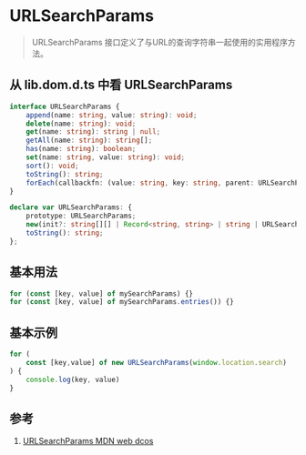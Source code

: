 # URLSearchParams

>URLSearchParams 接口定义了与URL的查询字符串一起使用的实用程序方法。

## 从 lib.dom.d.ts 中看 URLSearchParams

```ts
interface URLSearchParams {
    append(name: string, value: string): void;
    delete(name: string): void;
    get(name: string): string | null;
    getAll(name: string): string[];
    has(name: string): boolean;
    set(name: string, value: string): void;
    sort(): void;
    toString(): string;
    forEach(callbackfn: (value: string, key: string, parent: URLSearchParams) => void, thisArg?: any): void;
}

declare var URLSearchParams: {
    prototype: URLSearchParams;
    new(init?: string[][] | Record<string, string> | string | URLSearchParams): URLSearchParams;
    toString(): string;
};
```

## 基本用法

```ts
for (const [key, value] of mySearchParams) {}
for (const [key, value] of mySearchParams.entries()) {}
```

## 基本示例

```ts
for (
    const [key,value] of new URLSearchParams(window.location.search)
) {
    console.log(key, value)
}
```

## 参考

1. [URLSearchParams MDN web dcos](https://developer.mozilla.org/en-US/docs/Web/API/URLSearchParams)